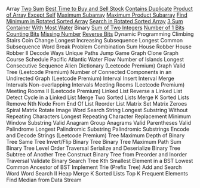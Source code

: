 Array
  [Two Sum](https://www.youtube.com/watch?v=UXDSeD9mN-k)
  [Best Time to Buy and Sell Stock]()
  [Contains Duplicate]()
  [Product of Array Except Self]()
  [Maximum Subarray]()
  [Maximum Product Subarray]()
  [Find Minimum in Rotated Sorted Array]()
  [Search in Rotated Sorted Array]()
  [3 Sum]()
  [Container With Most Water]()
Binary
  [Sum of Two Integers]()
  [Number of 1 Bits]()
  [Counting Bits]()
  [Missing Number]()
  [Reverse Bits]()
Dynamic Programming
  Climbing Stairs
  Coin Change
  Longest Increasing Subsequence
  Longest Common Subsequence
  Word Break Problem
  Combination Sum
  House Robber
  House Robber II
  Decode Ways
  Unique Paths
  Jump Game
Graph
  Clone Graph
  Course Schedule
  Pacific Atlantic Water Flow
  Number of Islands
  Longest Consecutive Sequence
  Alien Dictionary (Leetcode Premium)
  Graph Valid Tree (Leetcode Premium)
  Number of Connected Components in an Undirected Graph (Leetcode Premium)
Interval
  Insert Interval
  Merge Intervals
  Non-overlapping Intervals
  Meeting Rooms (Leetcode Premium)
  Meeting Rooms II (Leetcode Premium)
Linked List
  Reverse a Linked List
  Detect Cycle in a Linked List
  Merge Two Sorted Lists
  Merge K Sorted Lists
  Remove Nth Node From End Of List
  Reorder List
Matrix
  Set Matrix Zeroes
  Spiral Matrix
  Rotate Image
  Word Search
String
  Longest Substring Without Repeating Characters
  Longest Repeating Character Replacement
  Minimum Window Substring
  Valid Anagram
  Group Anagrams
  Valid Parentheses
  Valid Palindrome
  Longest Palindromic Substring
  Palindromic Substrings
  Encode and Decode Strings (Leetcode Premium)
Tree
  Maximum Depth of Binary Tree
  Same Tree
  Invert/Flip Binary Tree
  Binary Tree Maximum Path Sum
  Binary Tree Level Order Traversal
  Serialize and Deserialize Binary Tree
  Subtree of Another Tree
  Construct Binary Tree from Preorder and Inorder Traversal
  Validate Binary Search Tree
  Kth Smallest Element in a BST
  Lowest Common Ancestor of BST
  Implement Trie (Prefix Tree)
  Add and Search Word
  Word Search II
Heap
  Merge K Sorted Lists
  Top K Frequent Elements
  Find Median from Data Stream
